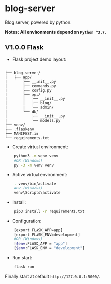 # blog-server

Blog server, powered by python.

**Notes: All environments depend on `Python ^3.7`.**

## V1.0.0 Flask

* Flask project demo layout: 

```

├── blog-server/
|   ├── app/
|       ├── __init__.py
|       ├── commands.py
|       ├── config.py
|       ├── api/
|       │   ├── __init__.py
|       │   ├── blog/
|       |   └── admin/
|       └── db/
|           ├── __init__.py
|           └── models.py
├── venv/
├── .flaskenv
├── MANIFEST.in
└── requirements.txt

```

* Create virtual environment:

```sh
    python3 -m venv venv
    #OR (Windows)
    py -3 -m venv venv
```

* Active virtual environment:

```sh
    . venv/bin/activate
    #OR (Windows)
    venv\Scripts\activate
```

* Install:

```sh
    pip3 install -r requirements.txt
```

* Configuration:

```sh
    [export FLASK_APP=app]
    [export FLASK_ENV=development]
    #OR (Windows)
    [$env:FLASK_APP = "app"]
    [$env:FLASK_ENV = "development"]
```

* Run start:

```sh
    flask run
```

Finally start at default `http://127.0.0.1:5000/`.